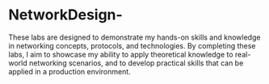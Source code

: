 # NetworkDesign- 
These labs are designed to demonstrate my hands-on skills and knowledge in networking concepts, protocols, and technologies. By completing these labs, I aim to showcase my ability to apply theoretical knowledge to real-world networking scenarios, and to develop practical skills that can be applied in a production environment.

